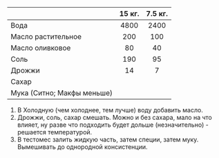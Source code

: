 |                            | 15 кг. | 7.5 кг. |
| -------------------------- |:------:|:-------:|
| Вода                       |  4800  |  2400   |
| Масло растительное         |  200   |   100   |
| Масло оливковое            |   80   |   40    |
| Соль                       |  190   |   95    |
| Дрожжи                     |   14   |    7    |
| Сахар                      |        |         |
| Мука (Ситно; Макфы меньше) |        |         |
1. В Холодную (чем холоднее, тем лучше) воду добавить масло.
2. Дрожжи, соль, сахар смешать. Можно и без сахара, мало на что влияет, ну разве что подходить будет дольше (незначительно) - решается температурой.
3. В тестомес залить жидкую часть, затем специи, затем муку. Вымешивать до однородной консистенции. 